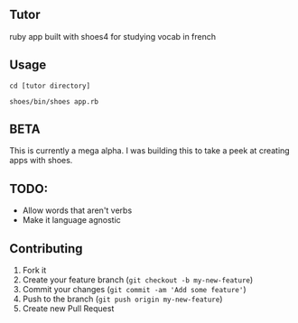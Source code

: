 ## Tutor

ruby app built with shoes4 for studying vocab in french

## Usage

`cd [tutor directory]`

`shoes/bin/shoes app.rb`

## BETA

This is currently a mega alpha. I was building this to take a peek at creating apps with shoes.

## TODO:

* Allow words that aren't verbs
* Make it language agnostic

## Contributing

1. Fork it
2. Create your feature branch (`git checkout -b my-new-feature`)
3. Commit your changes (`git commit -am 'Add some feature'`)
4. Push to the branch (`git push origin my-new-feature`)
5. Create new Pull Request
